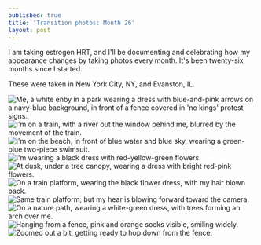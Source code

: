 ```yaml
---
published: true
title: 'Transition photos: Month 26'
layout: post
---
```


I am taking estrogen HRT, and I'll be documenting and celebrating
how my appearance changes by taking photos every month.
It's been twenty-six months since I started.

These were taken in New York City, NY, and Evanston, IL.

![Me, a white enby in a park wearing a dress with blue-and-pink arrows on a navy-blue background, in front of a fence covered in 'no kings' protest signs.](/assets/album-06-27-25/pic01.jpg)
![I'm on a train, with a river out the window behind me, blurred by the movement of the train.](/assets/album-06-27-25/pic02.jpg)
![I'm on the beach, in front of blue water and blue sky, wearing a green-blue two-piece swimsuit.](/assets/album-06-27-25/pic03.jpg)
![I'm wearing a black dress with red-yellow-green flowers.](/assets/album-06-27-25/pic04.jpg)
![At dusk, under a tree canopy, wearing a dress with bright red-pink flowers.](/assets/album-06-27-25/pic05.jpg)
![On a train platform, wearing the black flower dress, with my hair blown back.](/assets/album-06-27-25/pic06.jpg)
![Same train platform, but my hear is blowing forward toward the camera.](/assets/album-06-27-25/pic07.jpg)
![On a nature path, wearing a white-green dress, with trees forming an arch over me.](/assets/album-06-27-25/pic08.jpg)
![Hanging from a fence, pink and orange socks visible, smiling widely.](/assets/album-06-27-25/pic09.jpg)
![Zoomed out a bit, getting ready to hop down from the fence.](/assets/album-06-27-25/pic10.jpg)
